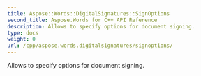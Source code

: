```yaml
---
title: Aspose::Words::DigitalSignatures::SignOptions
second_title: Aspose.Words for C++ API Reference
description: Allows to specify options for document signing. 
type: docs
weight: 0
url: /cpp/aspose.words.digitalsignatures/signoptions/
---
```


Allows to specify options for document signing. 

